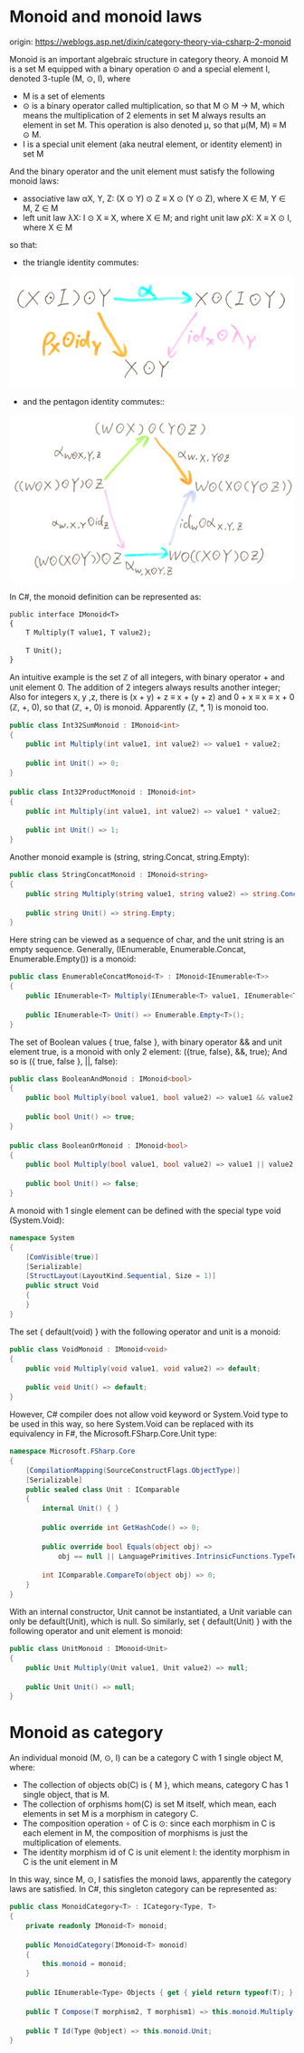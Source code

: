 # Monoid and monoid laws

origin: https://weblogs.asp.net/dixin/category-theory-via-csharp-2-monoid

Monoid is an important algebraic structure in category theory. A monoid M is a set M equipped with a binary operation ⊙ and a special element I, denoted 3-tuple (M, ⊙, I), where

- M is a set of elements
- ⊙ is a binary operator called multiplication, so that M ⊙ M → M, which means the multiplication of 2 elements in set M always results an element in set M. This operation is also denoted μ, so that μ(M, M) ≡ M ⊙ M.
- I is a special unit element (aka neutral element, or identity element) in set M

And the binary operator and the unit element must satisfy the following monoid laws:

- associative law αX, Y, Z: (X ⊙ Y) ⊙ Z ≡ X ⊙ (Y ⊙ Z), where X ∈ M, Y ∈ M, Z ∈ M
- left unit law λX: I ⊙ X ≡ X, where X ∈ M; and right unit law ρX: X ≡ X ⊙ I, where X ∈ M

so that:

- the triangle identity commutes:

![](resources/monoid-01.png)

- and the pentagon identity commutes::

![](resources/monoid-02.png)

In C#, the monoid definition can be represented as:

``` charp
public interface IMonoid<T>
{
    T Multiply(T value1, T value2);

    T Unit();
}
```

An intuitive example is the set ℤ of all integers, with binary operator + and unit element 0. The addition of 2 integers always results another integer; Also for integers x, y ,z, there is (x + y) + z ≡ x + (y + z) and 0 + x ≡ x ≡ x + 0 (ℤ, +, 0), so that (ℤ, +, 0) is monoid. Apparently (ℤ, *, 1) is monoid too.

``` csharp
public class Int32SumMonoid : IMonoid<int>
{
    public int Multiply(int value1, int value2) => value1 + value2;

    public int Unit() => 0;
}

public class Int32ProductMonoid : IMonoid<int>
{
    public int Multiply(int value1, int value2) => value1 * value2;

    public int Unit() => 1;
}
```

Another monoid example is (string, string.Concat, string.Empty):

``` csharp
public class StringConcatMonoid : IMonoid<string>
{
    public string Multiply(string value1, string value2) => string.Concat(value1, value2);

    public string Unit() => string.Empty;
}
```

Here string can be viewed as a sequence of char, and the unit string is an empty sequence. Generally, (IEnumerable<T>, Enumerable.Concat<T>, Enumerable.Empty<T>()) is a monoid:

``` csharp
public class EnumerableConcatMonoid<T> : IMonoid<IEnumerable<T>>
{
    public IEnumerable<T> Multiply(IEnumerable<T> value1, IEnumerable<T> value2) => value1.Concat(value2);

    public IEnumerable<T> Unit() => Enumerable.Empty<T>();
}
```

The set of Boolean values { true, false }, with binary operator && and unit element true, is a monoid with only 2 element: ({true, false}, &&, true); And so is ({ true, false }, ||, false):

``` csharp
public class BooleanAndMonoid : IMonoid<bool>
{
    public bool Multiply(bool value1, bool value2) => value1 && value2;

    public bool Unit() => true;
}

public class BooleanOrMonoid : IMonoid<bool>
{
    public bool Multiply(bool value1, bool value2) => value1 || value2;

    public bool Unit() => false;
}
```

A monoid with 1 single element can be defined with the special type void (System.Void):

``` csharp
namespace System
{
    [ComVisible(true)]
    [Serializable]
    [StructLayout(LayoutKind.Sequential, Size = 1)]
    public struct Void
    {
    }
}
```

The set { default(void) } with the following operator and unit is a monoid:

``` csharp
public class VoidMonoid : IMonoid<void>
{
    public void Multiply(void value1, void value2) => default;

    public void Unit() => default;
}
```

However, C# compiler does not allow void keyword or System.Void type to be used in this way, so here System.Void can be replaced with its equivalency in F#, the Microsoft.FSharp.Core.Unit type:

``` csharp
namespace Microsoft.FSharp.Core
{
    [CompilationMapping(SourceConstructFlags.ObjectType)]
    [Serializable]
    public sealed class Unit : IComparable
    {
        internal Unit() { }

        public override int GetHashCode() => 0;

        public override bool Equals(object obj) => 
            obj == null || LanguagePrimitives.IntrinsicFunctions.TypeTestGeneric<Unit>(obj);

        int IComparable.CompareTo(object obj) => 0;
    }
}
```

With an internal constructor, Unit cannot be instantiated, a Unit variable can only be default(Unit), which is null. So similarly, set { default(Unit) } with the following operator and unit element is monoid:

``` csharp
public class UnitMonoid : IMonoid<Unit>
{
    public Unit Multiply(Unit value1, Unit value2) => null;

    public Unit Unit() => null;
}
```

# Monoid as category

An individual monoid (M, ⊙, I) can be a category C with 1 single object M, where:

- The collection of objects ob(C) is { M }, which means, category C has 1 single object, that is M.
- The collection of orphisms hom(C) is set M itself, which mean, each elements in set M is a morphism in category C.
- The composition operation ∘ of C is ⊙: since each morphism in C is each element in M, the composition of morphisms is just the multiplication of elements.
- The identity morphism id of C is unit element I: the identity morphism in C is the unit element in M

In this way, since M, ⊙, I satisfies the monoid laws, apparently the category laws are satisfied. In C#, this singleton category can be represented as:

``` csharp
public class MonoidCategory<T> : ICategory<Type, T>
{
    private readonly IMonoid<T> monoid;

    public MonoidCategory(IMonoid<T> monoid)
    {
        this.monoid = monoid;
    }

    public IEnumerable<Type> Objects { get { yield return typeof(T); } }

    public T Compose(T morphism2, T morphism1) => this.monoid.Multiply(morphism1, morphism2);

    public T Id(Type @object) => this.monoid.Unit;
}
```